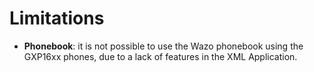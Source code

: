 # Limitations

* **Phonebook**: it is not possible to use the Wazo phonebook using the GXP16xx phones, due to a
  lack of features in the XML Application.

